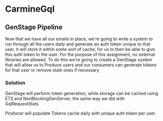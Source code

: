 # CarmineGql

## GenStage Pipeline

Now that we have all our emails in place, we're going to write a system to run through all the users daily and generate an auth token unique to that user,
it will store it within some sort of cache, for us to then be able to give this auth token to the user.
For the purpose of this assignment, no external libraries are allowed.
To do this we're going to create a GenStage system that will allow us to Produce users and our consumers can generate tokens for that user or remove stale ones if necessary

### Solution
GenStage will perform token generation, while storage can be cached using ETS and NonBlockingGenServer, the same way we did with GqlRequestStats

Producer will populate Tokens cache daily with unique auth token per user.
